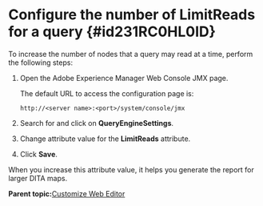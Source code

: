 # Configure the number of LimitReads for a query {#id231RC0HL0ID}

To increase the number of nodes that a query may read at a time, perform the following steps:

1.  Open the Adobe Experience Manager Web Console JMX page.

    The default URL to access the configuration page is:

    ```http
    http://<server name>:<port>/system/console/jmx
    ```

1.  Search for and click on **QueryEngineSettings**.

1.  Change attribute value for the **LimitReads** attribute.

1.  Click **Save**.


When you increase this attribute value, it helps you generate the report for larger DITA maps.

**Parent topic:**[Customize Web Editor](conf-web-editor.md)


